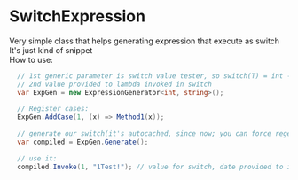 # SwitchExpression
Very simple class that helps generating expression that execute as switch <br/>
It's just kind of snippet<br/>
How to use:
```C#
  // 1st generic parameter is switch value tester, so switch(T) = int - in this case
  // 2nd value provided to lambda invoked in switch
  var ExpGen = new ExpressionGenerator<int, string>(); 
  
  // Register cases:
  ExpGen.AddCase(1, (x) => Method1(x));
  
  // generate our switch(it's autocached, since now; you can force regenerate using parameter)
  var compiled = ExpGen.Generate();
  
  // use it:
  compiled.Invoke(1, "1Test!"); // value for switch, date provided to invoked lambda
```
